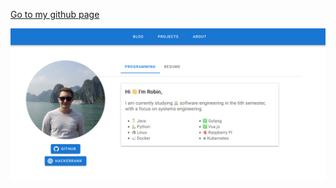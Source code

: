 [Go to my github page](https://robineco.github.io/)

![Preview Image](https://raw.githubusercontent.com/robineco/robineco.github.io/master/.github/images/about.png)

